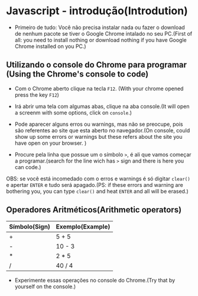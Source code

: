 # Javascript - introdução(Introdution)

* Primeiro de tudo: Você não precisa instalar nada ou fazer o download de nenhum pacote se tiver o Google Chrome intalado no seu PC.(First of all: you need to install nothing or download nothing if you have Google Chrome installed on you PC.)

## Utilizando o console do Chrome para programar (Using the Chrome's console to code)

* Com o Chrome aberto clique na tecla ``F12``. (With your chrome opened press the key `F12`)

* Irá abrir uma tela com algumas abas, clique na aba console.(It will open a screenm with some options, click on `console`.)

* Pode aparecer alguns erros ou warnings, mas não se preocupe, pois são referentes ao site que esta aberto no navegador.(On console, could show up some errors or warnings but these refers about the site you have open on your browser. )

* Procure pela linha que possue um o símbolo `>`, é ali que vamos começar a programar.(search for the line wich has `>` sign and there is here you can code.)

OBS: se você está incomedado com o erros e warnings é só digitar `clear()` e apertar `ENTER` e tudo será apagado.(PS: if these errors and warning are bothering you, you can type `clear()` and heat `ENTER` and all will be erased.)

## Operadores Aritméticos(Arithmetic operators)

| Símbolo(Sign) | Exemplo(Example) |
| --------| --------|
| + | 5 + 5 |
| - | 10 - 3 | 
| * | 2 * 5 |
| / | 40 / 4 |

* Experimente essas operações no console do Chrome.(Try that by yourself on the console.)